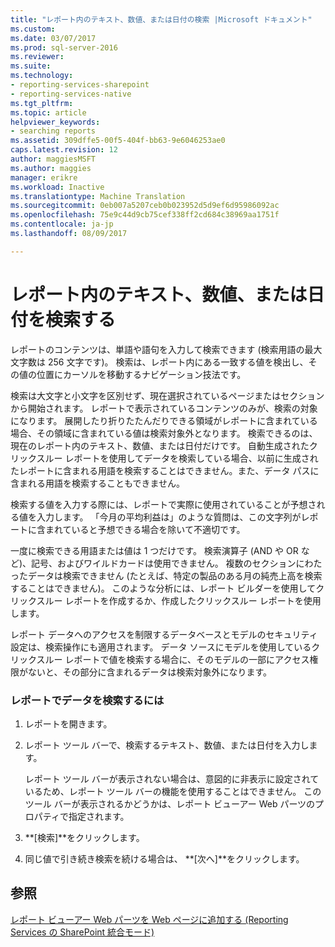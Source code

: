 ```yaml
---
title: "レポート内のテキスト、数値、または日付の検索 |Microsoft ドキュメント"
ms.custom: 
ms.date: 03/07/2017
ms.prod: sql-server-2016
ms.reviewer: 
ms.suite: 
ms.technology:
- reporting-services-sharepoint
- reporting-services-native
ms.tgt_pltfrm: 
ms.topic: article
helpviewer_keywords:
- searching reports
ms.assetid: 309dffe5-00f5-404f-bb63-9e6046253ae0
caps.latest.revision: 12
author: maggiesMSFT
ms.author: maggies
manager: erikre
ms.workload: Inactive
ms.translationtype: Machine Translation
ms.sourcegitcommit: 0eb007a5207ceb0b023952d5d9ef6d95986092ac
ms.openlocfilehash: 75e9c44d9cb75cef338ff2cd684c38969aa1751f
ms.contentlocale: ja-jp
ms.lasthandoff: 08/09/2017

---
```

# <a name="find-text-numbers-or-dates-in-a-report"></a>レポート内のテキスト、数値、または日付を検索する
  レポートのコンテンツは、単語や語句を入力して検索できます (検索用語の最大文字数は 256 文字です)。 検索は、レポート内にある一致する値を検出し、その値の位置にカーソルを移動するナビゲーション技法です。  
  
 検索は大文字と小文字を区別せず、現在選択されているページまたはセクションから開始されます。 レポートで表示されているコンテンツのみが、検索の対象になります。 展開したり折りたたんだりできる領域がレポートに含まれている場合、その領域に含まれている値は検索対象外となります。 検索できるのは、現在のレポート内のテキスト、数値、または日付だけです。 自動生成されたクリックスルー レポートを使用してデータを検索している場合、以前に生成されたレポートに含まれる用語を検索することはできません。また、データ パスに含まれる用語を検索することもできません。  
  
 検索する値を入力する際には、レポートで実際に使用されていることが予想される値を入力します。 「今月の平均利益は」のような質問は、この文字列がレポートに含まれていると予想できる場合を除いて不適切です。  
  
 一度に検索できる用語または値は 1 つだけです。 検索演算子 (AND や OR など)、記号、およびワイルドカードは使用できません。 複数のセクションにわたったデータは検索できません (たとえば、特定の製品のある月の純売上高を検索することはできません)。 このような分析には、レポート ビルダーを使用してクリックスルー レポートを作成するか、作成したクリックスルー レポートを使用します。  
  
 レポート データへのアクセスを制限するデータベースとモデルのセキュリティ設定は、検索操作にも適用されます。 データ ソースにモデルを使用しているクリックスルー レポートで値を検索する場合に、そのモデルの一部にアクセス権限がないと、その部分に含まれるデータは検索対象外になります。  
  
### <a name="to-find-data-in-a-report"></a>レポートでデータを検索するには  
  
1.  レポートを開きます。  
  
2.  レポート ツール バーで、検索するテキスト、数値、または日付を入力します。  
  
     レポート ツール バーが表示されない場合は、意図的に非表示に設定されているため、レポート ツール バーの機能を使用することはできません。 このツール バーが表示されるかどうかは、レポート ビューアー Web パーツのプロパティで指定されます。  
  
3.  **[検索]**をクリックします。  
  
4.  同じ値で引き続き検索を続ける場合は、 **[次へ]**をクリックします。  
  
## <a name="see-also"></a>参照  
 [レポート ビューアー Web パーツを Web ページに追加する (Reporting Services の SharePoint 統合モード)](../../reporting-services/report-server-sharepoint/add-the-report-viewer-web-part-to-a-web-page.md)  
  
  

